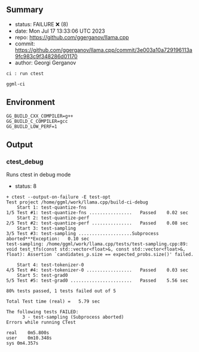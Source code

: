 ## Summary

- status: FAILURE ❌ (8)
- date:   Mon Jul 17 13:33:06 UTC 2023
- repo:   https://github.com/ggerganov/llama.cpp
- commit: https://github.com/ggerganov/llama.cpp/commit/3e003a10a729196113a9fc983c9f348286d01170
- author: Georgi Gerganov
```
ci : run ctest

ggml-ci
```

## Environment

```
GG_BUILD_CXX_COMPILER=g++
GG_BUILD_C_COMPILER=gcc
GG_BUILD_LOW_PERF=1
```

## Output

### ctest_debug

Runs ctest in debug mode
- status: 8
```
+ ctest --output-on-failure -E test-opt
Test project /home/ggml/work/llama.cpp/build-ci-debug
    Start 1: test-quantize-fns
1/5 Test #1: test-quantize-fns ................   Passed    0.02 sec
    Start 2: test-quantize-perf
2/5 Test #2: test-quantize-perf ...............   Passed    0.08 sec
    Start 3: test-sampling
3/5 Test #3: test-sampling ....................Subprocess aborted***Exception:   0.10 sec
test-sampling: /home/ggml/work/llama.cpp/tests/test-sampling.cpp:89: void test_tfs(const std::vector<float>&, const std::vector<float>&, float): Assertion `candidates_p.size == expected_probs.size()' failed.

    Start 4: test-tokenizer-0
4/5 Test #4: test-tokenizer-0 .................   Passed    0.03 sec
    Start 5: test-grad0
5/5 Test #5: test-grad0 .......................   Passed    5.56 sec

80% tests passed, 1 tests failed out of 5

Total Test time (real) =   5.79 sec

The following tests FAILED:
	  3 - test-sampling (Subprocess aborted)
Errors while running CTest

real	0m5.800s
user	0m10.348s
sys	0m4.357s
```

